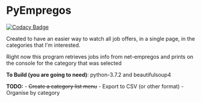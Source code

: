 # PyEmpregos

[![Codacy Badge](https://api.codacy.com/project/badge/Grade/cdd93e640af24fc6ba1eccf5d48997fe)](https://app.codacy.com/app/josuefreire1/PyEmpregos?utm_source=github.com&utm_medium=referral&utm_content=josuefreire1/PyEmpregos&utm_campaign=Badge_Grade_Dashboard)

Created to have an easier way to watch all job offers, in a single page, in the categories that I'm interested.

Right now this program retrieves jobs info from net-empregos and prints on the console  for the category that was selected  

**To Build (you are going to need)**: python-3.7.2 and beautifulsoup4

**TODO:**
    - ~~Create a category list menu~~
    - Export to CSV (or other format)
    - Organise by category
